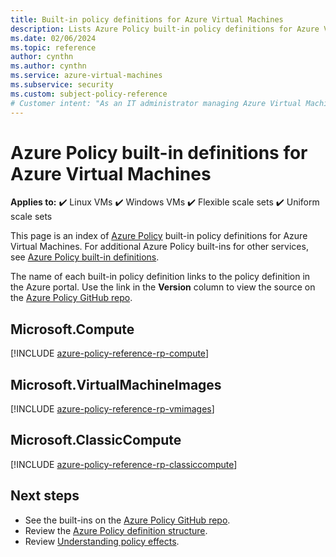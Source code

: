 ```yaml
---
title: Built-in policy definitions for Azure Virtual Machines 
description: Lists Azure Policy built-in policy definitions for Azure Virtual Machines. These built-in policy definitions provide common approaches to managing your Azure resources.
ms.date: 02/06/2024
ms.topic: reference
author: cynthn
ms.author: cynthn
ms.service: azure-virtual-machines
ms.subservice: security
ms.custom: subject-policy-reference
# Customer intent: "As an IT administrator managing Azure Virtual Machines, I want to access built-in policy definitions, so that I can efficiently enforce compliance and governance across my virtual machine resources."
---
```

# Azure Policy built-in definitions for Azure Virtual Machines

**Applies to:** :heavy_check_mark: Linux VMs :heavy_check_mark: Windows VMs :heavy_check_mark: Flexible scale sets :heavy_check_mark: Uniform scale sets

This page is an index of [Azure Policy](/azure/governance/policy/overview) built-in policy
definitions for Azure Virtual Machines. For additional Azure Policy built-ins for other services,
see [Azure Policy built-in definitions](/azure/governance/policy/samples/built-in-policies).

The name of each built-in policy definition links to the policy definition in the Azure portal. Use
the link in the **Version** column to view the source on the
[Azure Policy GitHub repo](https://github.com/Azure/azure-policy).

## Microsoft.Compute

[!INCLUDE [azure-policy-reference-rp-compute](~/azure-policy-autogen-docs/includes/policy/reference/byrp/microsoft.compute.md)]

## Microsoft.VirtualMachineImages

[!INCLUDE [azure-policy-reference-rp-vmimages](~/azure-policy-autogen-docs/includes/policy/reference/byrp/microsoft.virtualmachineimages.md)]

## Microsoft.ClassicCompute

[!INCLUDE [azure-policy-reference-rp-classiccompute](~/azure-policy-autogen-docs/includes/policy/reference/byrp/microsoft.classiccompute.md)]

## Next steps

- See the built-ins on the [Azure Policy GitHub repo](https://github.com/Azure/azure-policy).
- Review the [Azure Policy definition structure](/azure/governance/policy/concepts/definition-structure).
- Review [Understanding policy effects](/azure/governance/policy/concepts/effects).
